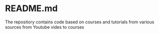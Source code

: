 # README.md

The repository contains code based on courses and tutorials from various sources from Youtube vides to courses
